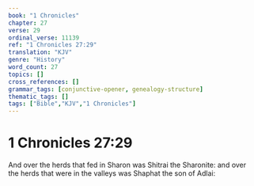 ```yaml
---
book: "1 Chronicles"
chapter: 27
verse: 29
ordinal_verse: 11139
ref: "1 Chronicles 27:29"
translation: "KJV"
genre: "History"
word_count: 27
topics: []
cross_references: []
grammar_tags: [conjunctive-opener, genealogy-structure]
thematic_tags: []
tags: ["Bible","KJV","1 Chronicles"]
---
```


# 1 Chronicles 27:29

And over the herds that fed in Sharon was Shitrai the Sharonite: and over the herds that were in the valleys was Shaphat the son of Adlai:

